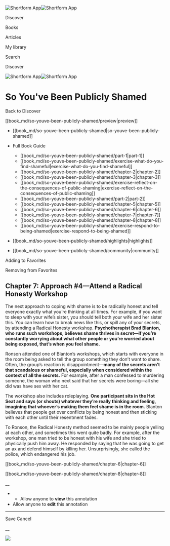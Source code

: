 ![Shortform App](/img/logo.36a2399e.svg)![Shortform App](/img/logo-dark.70c1b072.svg)

Discover

Books

Articles

My library

Search

Discover

![Shortform App](/img/logo.36a2399e.svg)![Shortform App](/img/logo-dark.70c1b072.svg)

# So You've Been Publicly Shamed

Back to Discover

[[book_md/so-youve-been-publicly-shamed/preview|preview]]

  * [[book_md/so-youve-been-publicly-shamed|so-youve-been-publicly-shamed]]
  * Full Book Guide

    * [[book_md/so-youve-been-publicly-shamed/part-1|part-1]]
    * [[book_md/so-youve-been-publicly-shamed/exercise-what-do-you-find-shameful|exercise-what-do-you-find-shameful]]
    * [[book_md/so-youve-been-publicly-shamed/chapter-2|chapter-2]]
    * [[book_md/so-youve-been-publicly-shamed/chapter-3|chapter-3]]
    * [[book_md/so-youve-been-publicly-shamed/exercise-reflect-on-the-consequences-of-public-shaming|exercise-reflect-on-the-consequences-of-public-shaming]]
    * [[book_md/so-youve-been-publicly-shamed/part-2|part-2]]
    * [[book_md/so-youve-been-publicly-shamed/chapter-5|chapter-5]]
    * [[book_md/so-youve-been-publicly-shamed/chapter-6|chapter-6]]
    * [[book_md/so-youve-been-publicly-shamed/chapter-7|chapter-7]]
    * [[book_md/so-youve-been-publicly-shamed/chapter-8|chapter-8]]
    * [[book_md/so-youve-been-publicly-shamed/exercise-respond-to-being-shamed|exercise-respond-to-being-shamed]]
  * [[book_md/so-youve-been-publicly-shamed/highlights|highlights]]
  * [[book_md/so-youve-been-publicly-shamed/community|community]]



Adding to Favorites 

Removing from Favorites 

## Chapter 7: Approach #4—Attend a Radical Honesty Workshop

The next approach to coping with shame is to be radically honest and tell everyone exactly what you’re thinking at all times. For example, if you want to sleep with your wife’s sister, you should tell both your wife and her sister this. You can learn how to break news like this, or spill any of your secrets, by attending a Radical Honesty workshop. **Psychotherapist Brad Blanton, who runs such workshops, believes shame thrives in secret—if you’re constantly worrying about what other people or you’re worried about being exposed, that’s when you feel shame.**

Ronson attended one of Blanton’s workshops, which starts with everyone in the room being asked to tell the group something they don’t want to share. Often, the group’s reaction is disappointment—**many of the secrets aren’t that scandalous or shameful, especially when considered within the context of all the secrets.** For example, after a man confessed to murdering someone, the woman who next said that her secrets were boring—all she did was have sex with her cat.

The workshop also includes roleplaying. **One participant sits in the Hot Seat and says (or shouts) whatever they’re really thinking and feeling, imagining that whoever’s making them feel shame is in the room.** Blanton believes that people get over conflicts by being honest and then sticking with each other until their resentment fades.

To Ronson, the Radical Honesty method seemed to be mainly people yelling at each other, and sometimes this went quite badly. For example, after the workshop, one man tried to be honest with his wife and she tried to physically push him away. He responded by saying that he was going to get an ax and defend himself by killing her. Unsurprisingly, she called the police, which endangered his job.

[[book_md/so-youve-been-publicly-shamed/chapter-6|chapter-6]]

[[book_md/so-youve-been-publicly-shamed/chapter-8|chapter-8]]

__

  *   * Allow anyone to **view** this annotation
  * Allow anyone to **edit** this annotation



* * *

Save Cancel

__




![](https://bat.bing.com/action/0?ti=56018282&Ver=2&mid=3cff2df8-7e7b-4834-a583-26e7a7924aaf&sid=f30c5e70639211ee87d33f0876d93783&vid=f30c9700639211eeb3a75d830392c94f&vids=0&msclkid=N&pi=0&lg=en-US&sw=800&sh=600&sc=24&nwd=1&tl=Shortform%20%7C%20So%20You've%20Been%20Publicly%20Shamed&p=https%3A%2F%2Fwww.shortform.com%2Fapp%2Fbook%2Fso-youve-been-publicly-shamed%2Fchapter-7&r=&lt=496&evt=pageLoad&sv=1&rn=659221)

